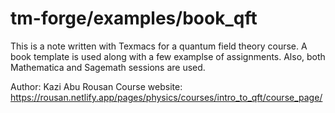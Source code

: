 # tm-forge/examples/book_qft

This is a note written with Texmacs for a quantum field theory course. A book template is used along with a few examplse of assignments. Also, both Mathematica and Sagemath sessions are used.

Author: Kazi Abu Rousan
Course website: https://rousan.netlify.app/pages/physics/courses/intro_to_qft/course_page/

